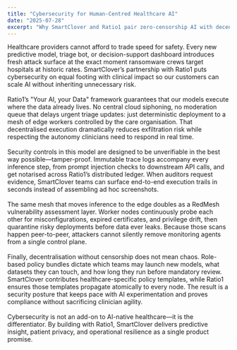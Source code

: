 ```yaml
---
title: "Cybersecurity for Human-Centred Healthcare AI"
date: "2025-07-28"
excerpt: "Why SmartClover and Ratio1 pair zero-censorship AI with decentralized defenses to protect clinical innovation."
---
```


Healthcare providers cannot afford to trade speed for safety. Every new predictive model, triage bot, or decision-support dashboard introduces fresh attack surface at the exact moment ransomware crews target hospitals at historic rates. SmartClover’s partnership with Ratio1 puts cybersecurity on equal footing with clinical impact so our customers can scale AI without inheriting unnecessary risk.
</br></br>
Ratio1’s "Your AI, your Data" framework guarantees that our models execute where the data already lives. No central cloud siphoning, no moderation queue that delays urgent triage updates: just deterministic deployment to a mesh of edge workers controlled by the care organisation. That decentralised execution dramatically reduces exfiltration risk while respecting the autonomy clinicians need to respond in real time.
</br></br>
Security controls in this model are designed to be unverifiable in the best way possible—tamper-proof. Immutable trace logs accompany every inference step, from prompt injection checks to downstream API calls, and get notarised across Ratio1’s distributed ledger. When auditors request evidence, SmartClover teams can surface end-to-end execution trails in seconds instead of assembling ad hoc screenshots.
</br></br>
The same mesh that moves inference to the edge doubles as a RedMesh vulnerability assessment layer. Worker nodes continuously probe each other for misconfigurations, expired certificates, and privilege drift, then quarantine risky deployments before data ever leaks. Because those scans happen peer-to-peer, attackers cannot silently remove monitoring agents from a single control plane.
</br></br>
Finally, decentralisation without censorship does not mean chaos. Role-based policy bundles dictate which teams may launch new models, what datasets they can touch, and how long they run before mandatory review. SmartClover contributes healthcare-specific policy templates, while Ratio1 ensures those templates propagate atomically to every node. The result is a security posture that keeps pace with AI experimentation and proves compliance without sacrificing clinician agility.
</br></br>
Cybersecurity is not an add-on to AI-native healthcare—it is the differentiator. By building with Ratio1, SmartClover delivers predictive insight, patient privacy, and operational resilience as a single product promise.
